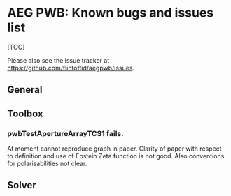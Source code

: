 # AEG PWB: Known bugs and issues list

[TOC]

Please also see the issue tracker at <https://github.com/flintoftid/aegpwb/issues>.

## General


## Toolbox

### pwbTestApertureArrayTCS1 fails.

At moment cannot reproduce graph in paper. Clarity of paper with
respect to definition and use of Epstein Zeta function is not good.
Also conventions for polarisabilities not clear. 

## Solver

